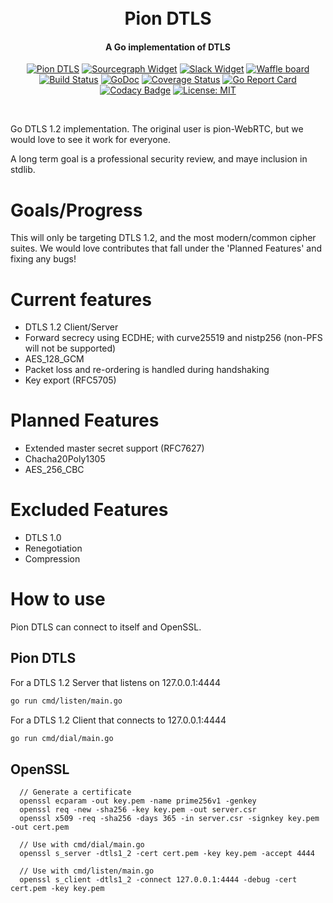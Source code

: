 <h1 align="center">
  <br>
  Pion DTLS
  <br>
</h1>
<h4 align="center">A Go implementation of DTLS</h4>
<p align="center">
  <a href="https://pion.ly"><img src="https://img.shields.io/badge/pion-dtls-gray.svg?longCache=true&colorB=brightgreen" alt="Pion DTLS"></a>
  <a href="https://sourcegraph.com/github.com/pions/dtls/pkg/dtls?badge"><img src="https://sourcegraph.com/github.com/pions/dtls/pkg/dtls/-/badge.svg" alt="Sourcegraph Widget"></a>
  <a href="http://gophers.slack.com/messages/pion"><img src="https://img.shields.io/badge/join-us%20on%20slack-gray.svg?longCache=true&logo=slack&colorB=brightgreen" alt="Slack Widget"></a>
  <a href="https://waffle.io/pions/webrtc"><img src="https://img.shields.io/badge/pm-waffle-gray.svg?longCache=true&colorB=brightgreen" alt="Waffle board"></a>
  <br>
  <a href="https://travis-ci.org/pions/dtls"><img src="https://travis-ci.org/pions/dtls.svg?branch=master" alt="Build Status"></a>
  <a href="https://godoc.org/github.com/pions/dtls"><img src="https://godoc.org/github.com/pions/dtls?status.svg" alt="GoDoc"></a>
  <a href="https://coveralls.io/github/pions/dtls"><img src="https://coveralls.io/repos/github/pions/dtls/badge.svg" alt="Coverage Status"></a>
  <a href="https://goreportcard.com/report/github.com/pions/dtls"><img src="https://goreportcard.com/badge/github.com/pions/dtls" alt="Go Report Card"></a>
  <a href="https://www.codacy.com/app/Sean-Der/dtls"><img src="https://api.codacy.com/project/badge/Grade/18f4aec384894e6aac0b94effe51961d" alt="Codacy Badge"></a>
  <a href="LICENSE"><img src="https://img.shields.io/badge/License-MIT-yellow.svg" alt="License: MIT"></a>
</p>
<br>

Go DTLS 1.2 implementation. The original user is pion-WebRTC, but we would love to see it work for everyone.

A long term goal is a professional security review, and maye inclusion in stdlib.

# Goals/Progress
This will only be targeting DTLS 1.2, and the most modern/common cipher suites.
We would love contributes that fall under the 'Planned Features' and fixing any bugs!

# Current features
* DTLS 1.2 Client/Server
* Forward secrecy using ECDHE; with curve25519 and nistp256 (non-PFS will not be supported)
* AES_128_GCM
* Packet loss and re-ordering is handled during handshaking
* Key export (RFC5705)

# Planned Features
* Extended master secret support (RFC7627)
* Chacha20Poly1305
* AES_256_CBC

# Excluded Features
* DTLS 1.0
* Renegotiation
* Compression

# How to use
Pion DTLS can connect to itself and OpenSSL.

## Pion DTLS
For a DTLS 1.2 Server that listens on 127.0.0.1:4444
```sh
go run cmd/listen/main.go
```

For a DTLS 1.2 Client that connects to 127.0.0.1:4444
```sh
go run cmd/dial/main.go
```

## OpenSSL
```
  // Generate a certificate
  openssl ecparam -out key.pem -name prime256v1 -genkey
  openssl req -new -sha256 -key key.pem -out server.csr
  openssl x509 -req -sha256 -days 365 -in server.csr -signkey key.pem -out cert.pem

  // Use with cmd/dial/main.go
  openssl s_server -dtls1_2 -cert cert.pem -key key.pem -accept 4444

  // Use with cmd/listen/main.go
  openssl s_client -dtls1_2 -connect 127.0.0.1:4444 -debug -cert cert.pem -key key.pem
```

